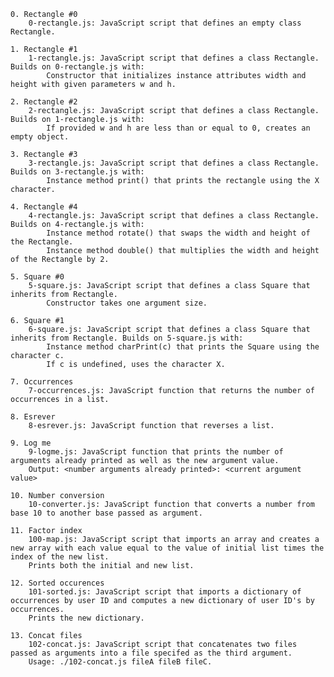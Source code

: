     0. Rectangle #0
        0-rectangle.js: JavaScript script that defines an empty class Rectangle.

    1. Rectangle #1
        1-rectangle.js: JavaScript script that defines a class Rectangle. Builds on 0-rectangle.js with:
            Constructor that initializes instance attributes width and height with given parameters w and h.

    2. Rectangle #2
        2-rectangle.js: JavaScript script that defines a class Rectangle. Builds on 1-rectangle.js with:
            If provided w and h are less than or equal to 0, creates an empty object.

    3. Rectangle #3
        3-rectangle.js: JavaScript script that defines a class Rectangle. Builds on 3-rectangle.js with:
            Instance method print() that prints the rectangle using the X character.

    4. Rectangle #4
        4-rectangle.js: JavaScript script that defines a class Rectangle. Builds on 4-rectangle.js with:
            Instance method rotate() that swaps the width and height of the Rectangle.
            Instance method double() that multiplies the width and height of the Rectangle by 2.

    5. Square #0
        5-square.js: JavaScript script that defines a class Square that inherits from Rectangle.
            Constructor takes one argument size.

    6. Square #1
        6-square.js: JavaScript script that defines a class Square that inherits from Rectangle. Builds on 5-square.js with:
            Instance method charPrint(c) that prints the Square using the character c.
            If c is undefined, uses the character X.

    7. Occurrences
        7-occurrences.js: JavaScript function that returns the number of occurrences in a list.

    8. Esrever
        8-esrever.js: JavaScript function that reverses a list.

    9. Log me
        9-logme.js: JavaScript function that prints the number of arguments already printed as well as the new argument value.
        Output: <number arguments already printed>: <current argument value>

    10. Number conversion
        10-converter.js: JavaScript function that converts a number from base 10 to another base passed as argument.

    11. Factor index
        100-map.js: JavaScript script that imports an array and creates a new array with each value equal to the value of initial list times the index of the new list.
        Prints both the initial and new list.

    12. Sorted occurences
        101-sorted.js: JavaScript script that imports a dictionary of occurrences by user ID and computes a new dictionary of user ID's by occurrences.
        Prints the new dictionary.

    13. Concat files
        102-concat.js: JavaScript script that concatenates two files passed as arguments into a file specifed as the third argument.
        Usage: ./102-concat.js fileA fileB fileC.
